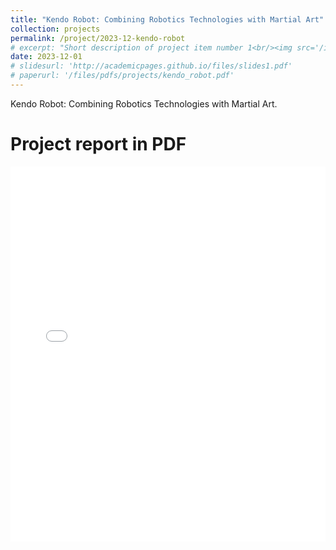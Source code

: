 ```yaml
---
title: "Kendo Robot: Combining Robotics Technologies with Martial Art"
collection: projects
permalink: /project/2023-12-kendo-robot
# excerpt: "Short description of project item number 1<br/><img src='/images/500x300.png'>"
date: 2023-12-01
# slidesurl: 'http://academicpages.github.io/files/slides1.pdf'
# paperurl: '/files/pdfs/projects/kendo_robot.pdf'
---
```


Kendo Robot: Combining Robotics Technologies with Martial Art.


Project report in PDF
======
<embed src="/files/pdfs/projects/kendo_robot.pdf" type="application/pdf" width="100%" height="600px" />

